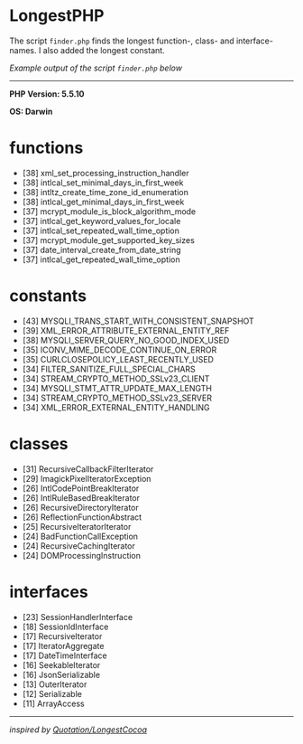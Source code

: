 LongestPHP
==========

The script `finder.php` finds the longest function-, class- and interface-names. I also added the longest constant.

*Example output of the script `finder.php` below*

---

**PHP Version: 5.5.10**

**OS: Darwin**

# functions

* [38] xml_set_processing_instruction_handler
* [38] intlcal_set_minimal_days_in_first_week
* [38] intltz_create_time_zone_id_enumeration
* [38] intlcal_get_minimal_days_in_first_week
* [37] mcrypt_module_is_block_algorithm_mode
* [37] intlcal_get_keyword_values_for_locale
* [37] intlcal_set_repeated_wall_time_option
* [37] mcrypt_module_get_supported_key_sizes
* [37] date_interval_create_from_date_string
* [37] intlcal_get_repeated_wall_time_option


# constants

* [43] MYSQLI_TRANS_START_WITH_CONSISTENT_SNAPSHOT
* [39] XML_ERROR_ATTRIBUTE_EXTERNAL_ENTITY_REF
* [38] MYSQLI_SERVER_QUERY_NO_GOOD_INDEX_USED
* [35] ICONV_MIME_DECODE_CONTINUE_ON_ERROR
* [35] CURLCLOSEPOLICY_LEAST_RECENTLY_USED
* [34] FILTER_SANITIZE_FULL_SPECIAL_CHARS
* [34] STREAM_CRYPTO_METHOD_SSLv23_CLIENT
* [34] MYSQLI_STMT_ATTR_UPDATE_MAX_LENGTH
* [34] STREAM_CRYPTO_METHOD_SSLv23_SERVER
* [34] XML_ERROR_EXTERNAL_ENTITY_HANDLING


# classes

* [31] RecursiveCallbackFilterIterator
* [29] ImagickPixelIteratorException
* [26] IntlCodePointBreakIterator
* [26] IntlRuleBasedBreakIterator
* [26] RecursiveDirectoryIterator
* [26] ReflectionFunctionAbstract
* [25] RecursiveIteratorIterator
* [24] BadFunctionCallException
* [24] RecursiveCachingIterator
* [24] DOMProcessingInstruction


# interfaces

* [23] SessionHandlerInterface
* [18] SessionIdInterface
* [17] RecursiveIterator
* [17] IteratorAggregate
* [17] DateTimeInterface
* [16] SeekableIterator
* [16] JsonSerializable
* [13] OuterIterator
* [12] Serializable
* [11] ArrayAccess

---

*inspired by [Quotation/LongestCocoa](https://github.com/Quotation/LongestCocoa)*

